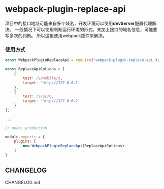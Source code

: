 <!--
 * @Description: 
 * @Author: GuoQin
 * @Date: 2019-10-21 22:35:42
 * @LastEditors: GuoQin
 * @LastEditTime: 2019-10-21 23:57:42
 -->
# webpack-plugin-replace-api

项目中的接口地址可能来自多个域名，开发环境可以使用**devServer**配置代理解决。
一般情况下可以使用判断运行环境的形式，来加上接口的域名信息，可能要写多次的判断。
所以这里使用webpack插件来解决。

### 使用方式

```javascript
const WebpackPluginReplaceApi = require('webpack-plugin-replace-api');

const ReplaceApiOptions = [
    {
        test: /\/mobile/g,
        target: 'http://127.0.0.1'
    },
    {
        test: /\/pc/g,
        target: 'http://127.0.0.2'
    }
];

...

// mode: production

module.exports = {
    plugins: [
        new WebpackPluginReplaceApi(ReplaceApiOptions)
    ]
}
```

## CHANGELOG
CHANGELOG.md